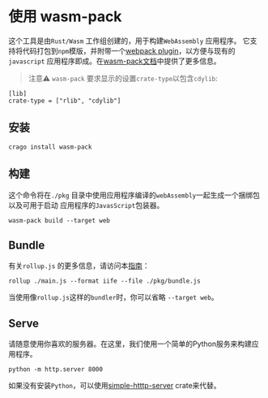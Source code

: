# 使用 wasm-pack

这个工具是由`Rust/Wasm` 工作组创建的，用于构建`WebAssembly` 应用程序。
它支持将代码打包到`npm`模版，并附带一个[webpack plugin](https://github.com/wasm-tool/wasm-pack-plugin)，以方便与现有的`javascript`
应用程序即成。在[wasm-pack文档](https://rustwasm.github.io/docs/wasm-pack/introduction.html)中提供了更多信息。

> 注意⚠️
> `wasm-pack` 要求显示的设置`crate-type`以包含`cdylib`:
```
[lib]
crate-type = ["rlib", "cdylib"]
```

## 安装

```
crago install wasm-pack
```

## 构建 

这个命令将在`./pkg` 目录中使用应用程序编译的`webAssembly`一起生成一个捆绑包以及可用于启动
应用程序的`JavasScript`包装器。
```
wasm-pack build --target web
```

## Bundle

有关`rollup.js` 的更多信息，请访问本[指南](https://rollupjs.org/guide/en/#quick-start)：
```
rollup ./main.js --format iife --file ./pkg/bundle.js
```

当使用像`rollup.js`这样的`bundler`时，你可以省略 `--target web`。

## Serve

请随意使用你喜欢的服务器。在这里，我们使用一个简单的Python服务来构建应用程序。
```
python -m http.server 8000
```

如果没有安装`Python`，可以使用[simple-htttp-server](https://github.com/TheWaWaR/simple-http-server) crate来代替。